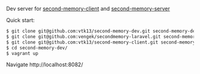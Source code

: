 Dev server for [second-memory-client](https://github.com/vtk13/second-memory-client) and [second-memory-server](https://github.com/vengek/secondmemory-laravel)

Quick start:
```bash
$ git clone git@github.com:vtk13/second-memory-dev.git second-memory-dev
$ git clone git@github.com:vengek/secondmemory-laravel.git second-memory-server
$ git clone git@github.com:vtk13/second-memory-client.git second-memory-client
$ cd second-memory-dev/
$ vagrant up
```

Navigate http://localhost:8082/
